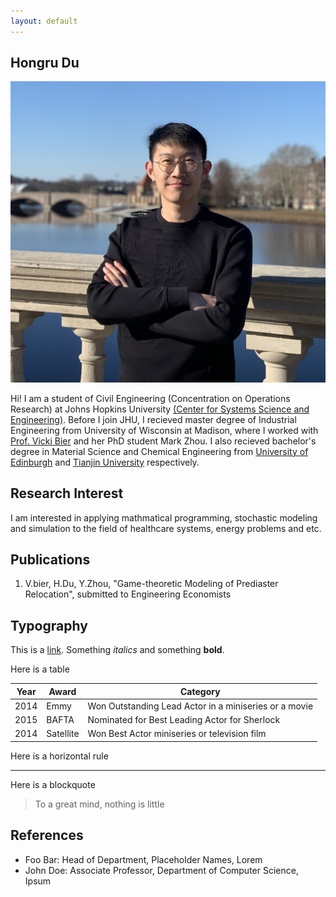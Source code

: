 ```yaml
---
layout: default
---
```


## Hongru Du

<img class="profile-picture" src="hdpicture.jpg">

Hi! I am a student of Civil Engineering (Concentration on Operations Research) at Johns Hopkins University [(Center for Systems Science and Engineering)](https://engineering.jhu.edu/civil/research/systems/). Before I join JHU, I recieved master degree of Industrial Engineering from University of Wisconsin at Madison, where I worked with [Prof. Vicki Bier](https://directory.engr.wisc.edu/ie/faculty/bier_vicki) and her PhD student Mark Zhou. I also recieved bachelor's degree in Material Science and Chemical Engineering from [University of Edinburgh](https://www.ed.ac.uk/) and [Tianjin University](http://www.tju.edu.cn/english/) respectively. 


## Research Interest

I am interested in applying mathmatical programming, stochastic modeling and simulation to the field of healthcare systems, energy problems and etc. 

## Publications
1. V.bier, H.Du, Y.Zhou, "Game-theoretic Modeling of Prediaster Relocation", submitted to Engineering Economists

## Typography

This is a [link](http://google.com). Something *italics* and something **bold**.

Here is a table

Year | Award | Category
-----|-------|--------
2014 | Emmy  | Won Outstanding Lead Actor in a miniseries or a movie
2015 | BAFTA | Nominated for Best Leading Actor for Sherlock
2014 | Satellite | Won Best Actor miniseries or television film

Here is a horizontal rule

---

Here is a blockquote

> To a great mind, nothing is little

## References

* Foo Bar: Head of Department, Placeholder Names, Lorem
* John Doe: Associate Professor, Department of Computer Science, Ipsum

